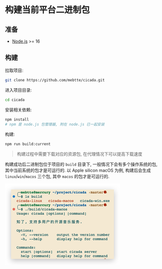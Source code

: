 # 构建当前平台二进制包

## 准备

- [Node.js](https://nodejs.org) >= 16

## 构建

拉取项目:

```sh
git clone https://github.com/mebtte/cicada.git
```

进入项目目录:
```sh
cd cicada
```

安装相关依赖:

```sh
npm install
# npm 是 node.js 包管理器, 附在 node.js 已一起安装
```

构建:

```sh
npm run build:current
```
> 构建过程中需要下载对应的资源包, 在代理情况下可以提高下载速度

构建成功后二进制包位于项目的 `build` 目录下, 一般情况下会有多个操作系统的包, 其中当前系统的包才是可运行的.
以 Apple silicon macOS 为例, 构建后会生成 `linux`/`win`/`macos` 三个包, 其中 `macos` 的包才是可运行的.

![](./build.png)

